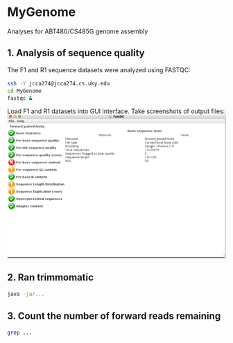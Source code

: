 # MyGenome
Analyses for ABT480/CS485G genome assembly

## 1. Analysis of sequence quality
The F1 and R1 sequence datasets were analyzed using FASTQC:
```bash
ssh -Y jcca274@jcca274.cs.uky.edu
cd MyGenome
fastqc &
```
Load F1 and R1 datasets into GUI interface. 
Take screenshots of output files:
![F1screenshot.png](/data/forward_paired.png)

## 2. Ran trimmomatic
```bash
java -jar...
```

## 3. Count the number of forward reads remaining
```bash
grep ...
```
